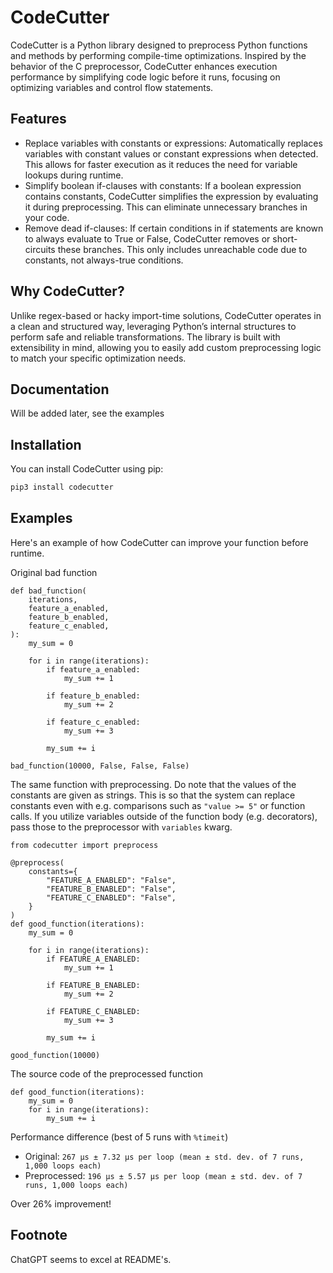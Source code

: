 # CodeCutter

CodeCutter is a Python library designed to preprocess Python functions and methods by performing compile-time optimizations. Inspired by the behavior of the C preprocessor, CodeCutter enhances execution performance by simplifying code logic before it runs, focusing on optimizing variables and control flow statements.

## Features

- Replace variables with constants or expressions: Automatically replaces variables with constant values or constant expressions when detected. This allows for faster execution as it reduces the need for variable lookups during runtime.
- Simplify boolean if-clauses with constants: If a boolean expression contains constants, CodeCutter simplifies the expression by evaluating it during preprocessing. This can eliminate unnecessary branches in your code.
- Remove dead if-clauses: If certain conditions in if statements are known to always evaluate to True or False, CodeCutter removes or short-circuits these branches. This only includes unreachable code due to constants, not always-true conditions.

## Why CodeCutter?

Unlike regex-based or hacky import-time solutions, CodeCutter operates in a clean and structured way, leveraging Python’s internal structures to perform safe and reliable transformations. The library is built with extensibility in mind, allowing you to easily add custom preprocessing logic to match your specific optimization needs.

## Documentation

Will be added later, see the examples

## Installation

You can install CodeCutter using pip:

```bash
pip3 install codecutter
```

## Examples

Here's an example of how CodeCutter can improve your function before runtime.

Original bad function

```python3
def bad_function(
    iterations,
    feature_a_enabled,
    feature_b_enabled,
    feature_c_enabled,
):
    my_sum = 0

    for i in range(iterations):
        if feature_a_enabled:
            my_sum += 1

        if feature_b_enabled:
            my_sum += 2

        if feature_c_enabled:
            my_sum += 3

        my_sum += i

bad_function(10000, False, False, False)
```

The same function with preprocessing. Do note that the values of the constants
are given as strings. This is so that the system can replace constants even with
e.g. comparisons such as `"value >= 5"` or function calls. If you utilize
variables outside of the function body (e.g. decorators), pass those to the
preprocessor with `variables` kwarg.

```python3
from codecutter import preprocess

@preprocess(
    constants={
        "FEATURE_A_ENABLED": "False",
        "FEATURE_B_ENABLED": "False",
        "FEATURE_C_ENABLED": "False",
    }
)
def good_function(iterations):
    my_sum = 0

    for i in range(iterations):
        if FEATURE_A_ENABLED:
            my_sum += 1

        if FEATURE_B_ENABLED:
            my_sum += 2

        if FEATURE_C_ENABLED:
            my_sum += 3

        my_sum += i

good_function(10000)
```

The source code of the preprocessed function

```python3
def good_function(iterations):
    my_sum = 0
    for i in range(iterations):
        my_sum += i
```

Performance difference (best of 5 runs with `%timeit`)

- Original: `267 µs ± 7.32 µs per loop (mean ± std. dev. of 7 runs, 1,000 loops each)`
- Preprocessed: `196 µs ± 5.57 µs per loop (mean ± std. dev. of 7 runs, 1,000 loops each)`

Over 26% improvement!

## Footnote

ChatGPT seems to excel at README's.
